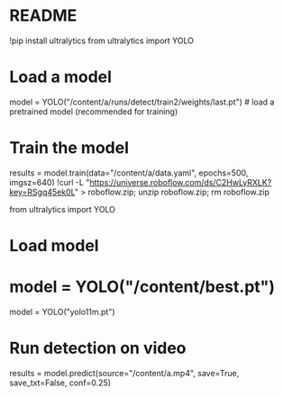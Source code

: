 # README
!pip install ultralytics
from ultralytics import YOLO

# Load a model
model = YOLO("/content/a/runs/detect/train2/weights/last.pt")  # load a pretrained model (recommended for training)
# Train the model
results = model.train(data="/content/a/data.yaml", epochs=500, imgsz=640)
!curl -L "https://universe.roboflow.com/ds/C2HwLyRXLK?key=RSgq45ek0L" > roboflow.zip; unzip roboflow.zip; rm roboflow.zip

from ultralytics import YOLO

# Load model
# model = YOLO("/content/best.pt")
model = YOLO("yolo11m.pt")

# Run detection on video
results = model.predict(source="/content/a.mp4", save=True, save_txt=False, conf=0.25)